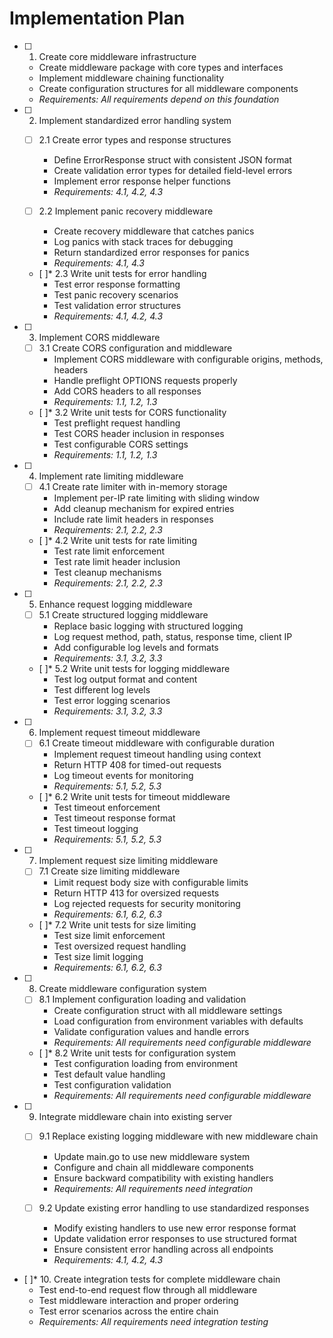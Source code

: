 # Implementation Plan

- [ ] 1. Create core middleware infrastructure
  - Create middleware package with core types and interfaces
  - Implement middleware chaining functionality
  - Create configuration structures for all middleware components
  - _Requirements: All requirements depend on this foundation_

- [ ] 2. Implement standardized error handling system
  - [ ] 2.1 Create error types and response structures
    - Define ErrorResponse struct with consistent JSON format
    - Create validation error types for detailed field-level errors
    - Implement error response helper functions
    - _Requirements: 4.1, 4.2, 4.3_

  - [ ] 2.2 Implement panic recovery middleware
    - Create recovery middleware that catches panics
    - Log panics with stack traces for debugging
    - Return standardized error responses for panics
    - _Requirements: 4.1, 4.3_

  - [ ]* 2.3 Write unit tests for error handling
    - Test error response formatting
    - Test panic recovery scenarios
    - Test validation error structures
    - _Requirements: 4.1, 4.2, 4.3_

- [ ] 3. Implement CORS middleware
  - [ ] 3.1 Create CORS configuration and middleware
    - Implement CORS middleware with configurable origins, methods, headers
    - Handle preflight OPTIONS requests properly
    - Add CORS headers to all responses
    - _Requirements: 1.1, 1.2, 1.3_

  - [ ]* 3.2 Write unit tests for CORS functionality
    - Test preflight request handling
    - Test CORS header inclusion in responses
    - Test configurable CORS settings
    - _Requirements: 1.1, 1.2, 1.3_

- [ ] 4. Implement rate limiting middleware
  - [ ] 4.1 Create rate limiter with in-memory storage
    - Implement per-IP rate limiting with sliding window
    - Add cleanup mechanism for expired entries
    - Include rate limit headers in responses
    - _Requirements: 2.1, 2.2, 2.3_

  - [ ]* 4.2 Write unit tests for rate limiting
    - Test rate limit enforcement
    - Test rate limit header inclusion
    - Test cleanup mechanisms
    - _Requirements: 2.1, 2.2, 2.3_

- [ ] 5. Enhance request logging middleware
  - [ ] 5.1 Create structured logging middleware
    - Replace basic logging with structured logging
    - Log request method, path, status, response time, client IP
    - Add configurable log levels and formats
    - _Requirements: 3.1, 3.2, 3.3_

  - [ ]* 5.2 Write unit tests for logging middleware
    - Test log output format and content
    - Test different log levels
    - Test error logging scenarios
    - _Requirements: 3.1, 3.2, 3.3_

- [ ] 6. Implement request timeout middleware
  - [ ] 6.1 Create timeout middleware with configurable duration
    - Implement request timeout handling using context
    - Return HTTP 408 for timed-out requests
    - Log timeout events for monitoring
    - _Requirements: 5.1, 5.2, 5.3_

  - [ ]* 6.2 Write unit tests for timeout middleware
    - Test timeout enforcement
    - Test timeout response format
    - Test timeout logging
    - _Requirements: 5.1, 5.2, 5.3_

- [ ] 7. Implement request size limiting middleware
  - [ ] 7.1 Create size limiting middleware
    - Limit request body size with configurable limits
    - Return HTTP 413 for oversized requests
    - Log rejected requests for security monitoring
    - _Requirements: 6.1, 6.2, 6.3_

  - [ ]* 7.2 Write unit tests for size limiting
    - Test size limit enforcement
    - Test oversized request handling
    - Test size limit logging
    - _Requirements: 6.1, 6.2, 6.3_

- [ ] 8. Create middleware configuration system
  - [ ] 8.1 Implement configuration loading and validation
    - Create configuration struct with all middleware settings
    - Load configuration from environment variables with defaults
    - Validate configuration values and handle errors
    - _Requirements: All requirements need configurable middleware_

  - [ ]* 8.2 Write unit tests for configuration system
    - Test configuration loading from environment
    - Test default value handling
    - Test configuration validation
    - _Requirements: All requirements need configurable middleware_

- [ ] 9. Integrate middleware chain into existing server
  - [ ] 9.1 Replace existing logging middleware with new middleware chain
    - Update main.go to use new middleware system
    - Configure and chain all middleware components
    - Ensure backward compatibility with existing handlers
    - _Requirements: All requirements need integration_

  - [ ] 9.2 Update existing error handling to use standardized responses
    - Modify existing handlers to use new error response format
    - Update validation error responses to use structured format
    - Ensure consistent error handling across all endpoints
    - _Requirements: 4.1, 4.2, 4.3_

- [ ]* 10. Create integration tests for complete middleware chain
  - Test end-to-end request flow through all middleware
  - Test middleware interaction and proper ordering
  - Test error scenarios across the entire chain
  - _Requirements: All requirements need integration testing_
